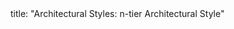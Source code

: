 <frontmatter>
title: "Architectural Styles: n-tier Architectural Style"
</frontmatter>

<include src="container-index-body.md" boilerplate />